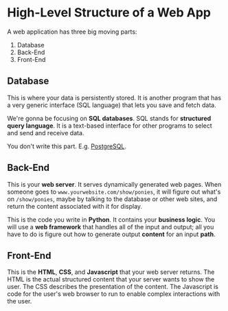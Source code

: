 # High-Level Structure of a Web App

A web application has three big moving parts:

1. Database
1. Back-End
1. Front-End

## Database

This is where your data is persistently stored.
It is another program that has a very generic interface (SQL language) that lets you save and fetch data.

We're gonna be focusing on **SQL databases**.
SQL stands for **structured query language**.
It is a text-based interface for other programs to select and send and receive data.

You don't write this part.
E.g. [PostgreSQL](http://www.postgresql.org).

## Back-End

This is your **web server**.
It serves dynamically generated web pages.
When someone goes to `www.yourwebsite.com/show/ponies`, it will figure out what's on `/show/ponies`, maybe by talking to the database or other web sites, and return the content associated with it for display.

This is the code you write in **Python**.
It contains your **business logic**.
You will use a **web framework** that handles all of the input and output;
all you have to do is figure out how to generate output **content** for an input **path**.

## Front-End

This is the **HTML**, **CSS**, and **Javascript** that your web server returns.
The HTML is the actual structured content that your server wants to show the user.
The CSS describes the presentation of the content.
The Javascript is code for the user's web browser to run to enable complex interactions with the user.
